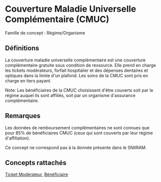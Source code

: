 # Couverture Maladie Universelle Complémentaire (CMUC)
<!-- SPDX-License-Identifier: MPL-2.0 -->

Famille de concept : Régime/Organisme

## Définitions

La couverture maladie universelle complémentaire est une couverture complémentaire gratuite sous condition de ressource. Elle prend en charge les tickets modérateurs, forfait hospitalier et des dépenses dentaires et optiques dans la limite d'un plafond. Les soins de la CMUC sont pris en charge en tiers payant.

Note: Les bénéficiaires de la CMUC choisissent d'être couverts soit par le régime auquel ils sont affiliés, soit par un organisme d'assurance complémentaire.

## Remarques

Les données de remboursement complémentaires ne sont connues que pour 85% de bénéficiaires CMUC (ceux qui sont couverts par leur régime d'affiliation).

Ce concept ne correspond pas à la donnée présente dans le SNIIRAM.

## Concepts rattachés

[Ticket Modérateur](ticket_moderateur.md), [Bénéficiaire](beneficiaire.md)


